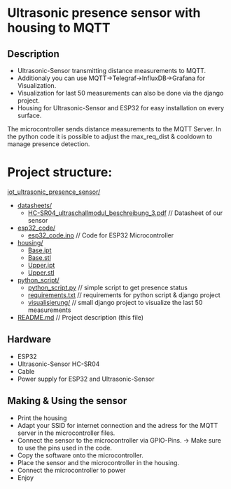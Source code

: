 # Ultrasonic presence sensor with housing to MQTT


## Description

* Ultrasonic-Sensor transmitting distance measurements to MQTT.
* Additionaly you can use MQTT->Telegraf->InfluxDB->Grafana for Visualization.
* Visualization for last 50 measurements can also be done via the django project.
* Housing for Ultrasonic-Sensor and ESP32 for easy installation on every surface.

The microcontroller sends distance measurements to the MQTT Server. 
In the python code it is possible to adjust the max_req_dist & cooldown to manage presence detection.

# Project structure:
[iot_ultrasonic_presence_sensor/](./)
  * [datasheets/](./datasheets)
    * [HC-SR04_ultraschallmodul_beschreibung_3.pdf](./datasheets/HC-SR04_ultraschallmodul_beschreibung_3.pdf) // Datasheet of our sensor
  * [esp32_code/](./esp32_code)
    * [esp32_code.ino](./esp32_code/esp32_code.ino) // Code for ESP32 Microcontroller
  * [housing/](./housing)
    * [Base.ipt](./housing/Base.ipt)
    * [Base.stl](./housing/Base.stl)
    * [Upper.ipt](./housing/Upper.ipt)
    * [Upper.stl](./housing/Upper.stl)
  * [python_script/](./python_script)
    * [python_script.py](./python_script/python_script.py) // simple script to get presence status
    * [requirements.txt](./python_script/requirements.txt) // requirements for python script & django project
    * [visualisierung/](./python_script/visualisierung) // small django project to visualize the last 50 measurements
  * [README.md](./README.md) // Project description (this file)




## Hardware

* ESP32
* Ultrasonic-Sensor HC-SR04
* Cable
* Power supply for ESP32 and Ultrasonic-Sensor 


## Making & Using the sensor

* Print the housing
* Adapt your SSID for internet connection and the adress for the MQTT server in the microcontroller files.
* Connect the sensor to the microcontroller via GPIO-Pins. -> Make sure to use the pins used in the code.
* Copy the software onto the microcontroller.
* Place the sensor and the microcontroller in the housing.
* Connect the microcontroller to power
* Enjoy


